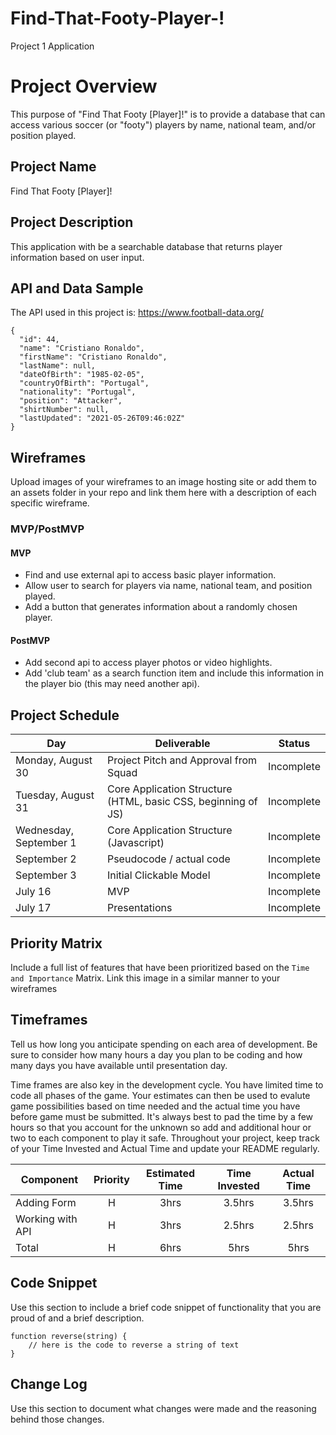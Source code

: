 # Find-That-Footy-Player-!
Project 1 Application

# Project Overview
This purpose of "Find That Footy [Player]!" is to provide a database that can access various soccer (or "footy") players by name, national team, and/or position played. 

## Project Name
Find That Footy [Player]!

## Project Description
This application with be a searchable database that returns player information based on user input.

## API and Data Sample
The API used in this project is:
https://www.football-data.org/

```
{
  "id": 44,
  "name": "Cristiano Ronaldo",
  "firstName": "Cristiano Ronaldo",
  "lastName": null,
  "dateOfBirth": "1985-02-05",
  "countryOfBirth": "Portugal",
  "nationality": "Portugal",
  "position": "Attacker",
  "shirtNumber": null,
  "lastUpdated": "2021-05-26T09:46:02Z"
}
```

## Wireframes
Upload images of your wireframes to an image hosting site or add them to an assets folder in your repo and link them here with a description of each specific wireframe.

### MVP/PostMVP
#### MVP 
- Find and use external api to access basic player information.
- Allow user to search for players via name, national team, and position played.
- Add a button that generates information about a randomly chosen player.
#### PostMVP  
- Add second api to access player photos or video highlights.
- Add 'club team' as a search function item and include this information in the player bio (this may need another api).

## Project Schedule
|  Day | Deliverable | Status
|---|---| ---|
|Monday, August 30| Project Pitch and Approval from Squad | Incomplete
|Tuesday, August 31| Core Application Structure (HTML, basic CSS, beginning of JS) | Incomplete
|Wednesday, September 1| Core Application Structure (Javascript) | Incomplete
|September 2| Pseudocode / actual code | Incomplete
|September 3| Initial Clickable Model  | Incomplete
|July 16| MVP | Incomplete
|July 17| Presentations | Incomplete

## Priority Matrix

Include a full list of features that have been prioritized based on the `Time and Importance` Matrix.  Link this image in a similar manner to your wireframes

## Timeframes

Tell us how long you anticipate spending on each area of development. Be sure to consider how many hours a day you plan to be coding and how many days you have available until presentation day.

Time frames are also key in the development cycle.  You have limited time to code all phases of the game.  Your estimates can then be used to evalute game possibilities based on time needed and the actual time you have before game must be submitted. It's always best to pad the time by a few hours so that you account for the unknown so add and additional hour or two to each component to play it safe. Throughout your project, keep track of your Time Invested and Actual Time and update your README regularly.

| Component | Priority | Estimated Time | Time Invested | Actual Time |
| --- | :---: |  :---: | :---: | :---: |
| Adding Form | H | 3hrs| 3.5hrs | 3.5hrs |
| Working with API | H | 3hrs| 2.5hrs | 2.5hrs |
| Total | H | 6hrs| 5hrs | 5hrs |

## Code Snippet

Use this section to include a brief code snippet of functionality that you are proud of and a brief description.  

```
function reverse(string) {
	// here is the code to reverse a string of text
}
```

## Change Log
 Use this section to document what changes were made and the reasoning behind those changes.  
